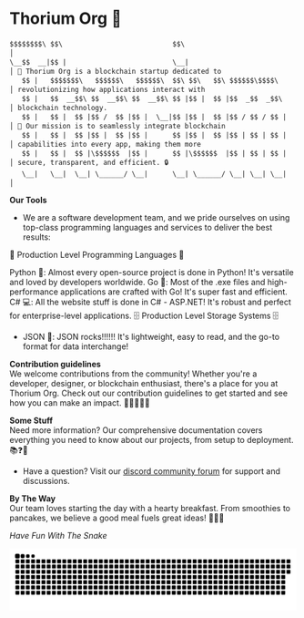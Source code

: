 # Thorium Org 🚀

```
$$$$$$$$\ $$\                           $$\                            │ 
\__$$  __|$$ |                          \__|                           │ 🌟 Thorium Org is a blockchain startup dedicated to 
   $$ |   $$$$$$$\   $$$$$$\   $$$$$$\  $$\ $$\   $$\ $$$$$$\$$$$\     │ revolutionizing how applications interact with
   $$ |   $$  __$$\ $$  __$$\ $$  __$$\ $$ |$$ |  $$ |$$  _$$  _$$\    │ blockchain technology.
   $$ |   $$ |  $$ |$$ /  $$ |$$ |  \__|$$ |$$ |  $$ |$$ / $$ / $$ |   │ 🌟 Our mission is to seamlessly integrate blockchain 
   $$ |   $$ |  $$ |$$ |  $$ |$$ |      $$ |$$ |  $$ |$$ | $$ | $$ |   │ capabilities into every app, making them more
   $$ |   $$ |  $$ |\$$$$$$  |$$ |      $$ |\$$$$$$  |$$ | $$ | $$ |   │ secure, transparent, and efficient. 🔒
   \__|   \__|  \__| \______/ \__|      \__| \______/ \__| \__| \__|   │
```
**Our Tools**
- We are a software development team, and we pride ourselves on using top-class programming languages and services to deliver the best results:

🌟 Production Level Programming Languages 🌟

Python 🐍: Almost every open-source project is done in Python! It's versatile and loved by developers worldwide.
Go 🦦: Most of the .exe files and high-performance applications are crafted with Go! It's super fast and efficient.
C# 💻: All the website stuff is done in C# - ASP.NET! It's robust and perfect for enterprise-level applications.
🗄️ Production Level Storage Systems 🗄️

- JSON 📄: JSON rocks!!!!!! It's lightweight, easy to read, and the go-to format for data interchange!

**Contribution guidelines**  
We welcome contributions from the community! Whether you're a developer, designer, or blockchain enthusiast, there's a place for you at Thorium Org. Check out our contribution guidelines to get started and see how you can make an impact. 🤝👩‍💻👨‍💻

**Some Stuff**  
Need more information? Our comprehensive documentation covers everything you need to know about our projects, from setup to deployment. 📚❓💬
- Have a question? Visit our [discord community forum](https://discord.gg/dW6C5W9t) for support and discussions.

**By The Way**  
Our team loves starting the day with a hearty breakfast. From smoothies to pancakes, we believe a good meal fuels great ideas! 🥞🍇🍹

*Have Fun With The Snake*
<p align="center">
 <img width="1000" src="assets/github-snake.svg" alt="snake"/>
</p>
